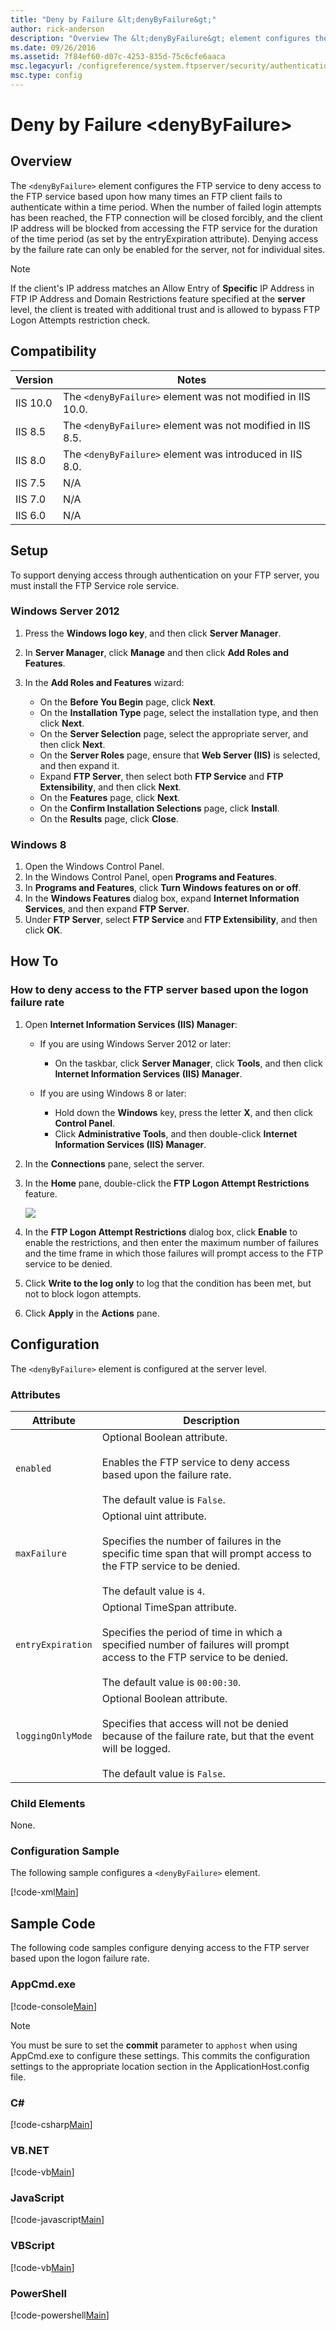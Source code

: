 ```yaml
---
title: "Deny by Failure &lt;denyByFailure&gt;"
author: rick-anderson
description: "Overview The &lt;denyByFailure&gt; element configures the FTP service to deny access to the FTP service based upon how many times an FTP client fails to auth..."
ms.date: 09/26/2016
ms.assetid: 7f84ef60-d07c-4253-835d-75c6cfe6aaca
msc.legacyurl: /configreference/system.ftpserver/security/authentication/denybyfailure
msc.type: config
---
```

Deny by Failure &lt;denyByFailure&gt;
====================
<a id="001"></a>
## Overview

The `<denyByFailure>` element configures the FTP service to deny access to the FTP service based upon how many times an FTP client fails to authenticate within a time period. When the number of failed login attempts has been reached, the FTP connection will be closed forcibly, and the client IP address will be blocked from accessing the FTP service for the duration of the time period (as set by the entryExpiration attribute). Denying access by the failure rate can only be enabled for the server, not for individual sites.

> [!NOTE]
> If the client's IP address matches an Allow Entry of **Specific** IP Address in FTP IP Address and Domain Restrictions feature specified at the **server** level, the client is treated with additional trust and is allowed to bypass FTP Logon Attempts restriction check.

<a id="002"></a>
## Compatibility

| Version | Notes |
| --- | --- |
| IIS 10.0 | The `<denyByFailure>` element was not modified in IIS 10.0. |
| IIS 8.5 | The `<denyByFailure>` element was not modified in IIS 8.5. |
| IIS 8.0 | The `<denyByFailure>` element was introduced in IIS 8.0. |
| IIS 7.5 | N/A |
| IIS 7.0 | N/A |
| IIS 6.0 | N/A |

<a id="003"></a>
## Setup

To support denying access through authentication on your FTP server, you must install the FTP Service role service.

### Windows Server 2012

1. Press the **Windows logo key**, and then click **Server Manager**.
2. In **Server Manager**, click **Manage** and then click **Add Roles and Features**.
3. In the **Add Roles and Features** wizard: 

    - On the **Before You Begin** page, click **Next**.
    - On the **Installation Type** page, select the installation type, and then click **Next**.
    - On the **Server Selection** page, select the appropriate server, and then click **Next**.
    - On the **Server Roles** page, ensure that **Web Server (IIS)** is selected, and then expand it.
    - Expand **FTP Server**, then select both **FTP Service** and **FTP Extensibility**, and then click **Next**.
    - On the **Features** page, click **Next**.
    - On the **Confirm Installation Selections** page, click **Install**.
    - On the **Results** page, click **Close**.

### Windows 8

1. Open the Windows Control Panel.
2. In the Windows Control Panel, open **Programs and Features**.
3. In **Programs and Features**, click **Turn Windows features on or off**.
4. In the **Windows Features** dialog box, expand **Internet Information Services**, and then expand **FTP Server**.
5. Under **FTP Server**, select **FTP Service** and **FTP Extensibility**, and then click **OK**.

<a id="004"></a>
## How To

### How to deny access to the FTP server based upon the logon failure rate

1. Open **Internet Information Services (IIS) Manager**: 

    - If you are using Windows Server 2012 or later: 

        - On the taskbar, click **Server Manager**, click **Tools**, and then click **Internet Information Services (IIS) Manager**.
    - If you are using Windows 8 or later: 

        - Hold down the **Windows** key, press the letter **X**, and then click **Control Panel**.
        - Click **Administrative Tools**, and then double-click **Internet Information Services (IIS) Manager**.
2. In the **Connections** pane, select the server.
3. In the **Home** pane, double-click the **FTP Logon Attempt Restrictions** feature.  
  
    [![](denyByFailure/_static/image2.png)](denyByFailure/_static/image1.png)
4. In the **FTP Logon Attempt Restrictions** dialog box, click **Enable** to enable the restrictions, and then enter the maximum number of failures and the time frame in which those failures will prompt access to the FTP service to be denied.
5. Click **Write to the log only** to log that the condition has been met, but not to block logon attempts.
6. Click **Apply** in the **Actions** pane.

<a id="005"></a>
## Configuration

The `<denyByFailure>` element is configured at the server level.

### Attributes

| Attribute | Description |
| --- | --- |
| `enabled` | Optional Boolean attribute.<br><br>Enables the FTP service to deny access based upon the failure rate.<br><br>The default value is `False`. |
| `maxFailure` | Optional uint attribute.<br><br>Specifies the number of failures in the specific time span that will prompt access to the FTP service to be denied.<br><br>The default value is `4`. |
| `entryExpiration` | Optional TimeSpan attribute.<br><br>Specifies the period of time in which a specified number of failures will prompt access to the FTP service to be denied.<br><br>The default value is `00:00:30`. |
| `loggingOnlyMode` | Optional Boolean attribute.<br><br>Specifies that access will not be denied because of the failure rate, but that the event will be logged.<br><br>The default value is `False`. |

### Child Elements

None.

### Configuration Sample

The following sample configures a `<denyByFailure>` element.

[!code-xml[Main](denyByFailure/samples/sample1.xml)]

<a id="006"></a>
## Sample Code

The following code samples configure denying access to the FTP server based upon the logon failure rate.

### AppCmd.exe

[!code-console[Main](denyByFailure/samples/sample2.cmd)]

> [!NOTE]
> You must be sure to set the **commit** parameter to `apphost` when using AppCmd.exe to configure these settings. This commits the configuration settings to the appropriate location section in the ApplicationHost.config file.
  
### C\#

[!code-csharp[Main](denyByFailure/samples/sample3.cs)]
  
### VB.NET

[!code-vb[Main](denyByFailure/samples/sample4.vb)]
  
### JavaScript

[!code-javascript[Main](denyByFailure/samples/sample5.js)]
  
### VBScript

[!code-vb[Main](denyByFailure/samples/sample6.vb)]
  
### PowerShell

[!code-powershell[Main](denyByFailure/samples/sample7.ps1)]
